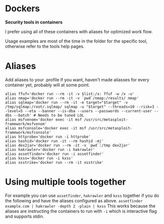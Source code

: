 # Dockers
**Security tools in containers**

I prefer using all of these containers with aliases for optimized work flow.

Usage examples are most of the time in the folder for the specific tool, otherwise refer to the tools help pages.


# Aliases
Add aliases to your .profile if you want, haven't made aliasses for every container yet, probably will at some point.

```
alias ffuf='docker run --rm -it -v $list:/x: ffuf -w /x -u'
alias nmap='docker run --rm -it -v `pwd`/nmap:/results/ nmap'
alias sqlmap='docker run --rm -it -e target="$target" -v /tmp/sqlmap:/root/.sqlmap/ sqlmap -u "$target" --threads=10 --risk=3 --level=5 --eta --banner --is-dba --users --passwords --current-user --dbs --batch' # Needs to be tuned LOL
alias msfvenom='docker exec -it msf /usr/src/metasploit-framework/msfvenom'
alias msfconsole='docker exec -it msf /usr/src/metasploit-framework/msfconsole'
alias httprobe='docker run -i httprobe' 
alias hashid='docker run -it --rm hashid -mj'
alias dex2jar='docker run --rm -it -v `pwd`:/tmp dex2jar'
alias hakrawler='docker run -i hakrawler'
alias assetfinder='docker run -i assetfinder'
alias kxss='docker run -i kxss'
alias xsstrike='docker run --rm -it xsstrike'
```

# Using multiple tools together
For example you can use `assetfinder`, `hakrawler` and `kxss` together if you do the following and have the aliases configured as above.
```assetfinder example.com | hakrawler -depth 2 -plain | kxss```
This works because the aliases are instructing the containers to run with `-i` which is interactive flag and supports stdin.
